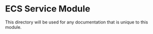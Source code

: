 # ECS Service Module

This directory will be used for any documentation that is unique to this module.
